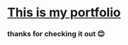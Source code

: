 # [This is my portfolio](https://chaaaarlang.github.io/my-portfolio/)
### thanks for checking it out 😊


